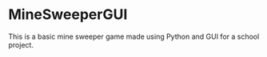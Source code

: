 # MineSweeperGUI
This is a basic mine sweeper game made using Python and GUI for a school project. 
